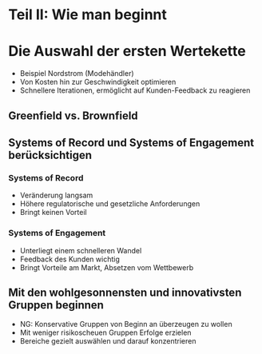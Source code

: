 # Teil II: Wie man beginnt

# Die Auswahl der ersten Wertekette
- Beispiel Nordstrom (Modehändler)
- Von Kosten hin zur Geschwindigkeit optimieren
- Schnellere Iterationen, ermöglicht auf Kunden-Feedback zu reagieren

## Greenfield vs. Brownfield

## Systems of Record und Systems of Engagement berücksichtigen

### Systems of Record
- Veränderung langsam
- Höhere regulatorische und gesetzliche Anforderungen
- Bringt keinen Vorteil

### Systems of Engagement
- Unterliegt einem schnelleren Wandel
- Feedback des Kunden wichtig
- Bringt Vorteile am Markt, Absetzen vom Wettbewerb

## Mit den wohlgesonnensten und innovativsten Gruppen beginnen
- NG: Konservative Gruppen von Beginn an überzeugen zu wollen
- Mit weniger risikoscheuen Gruppen Erfolge erzielen
- Bereiche gezielt auswählen und darauf konzentrieren